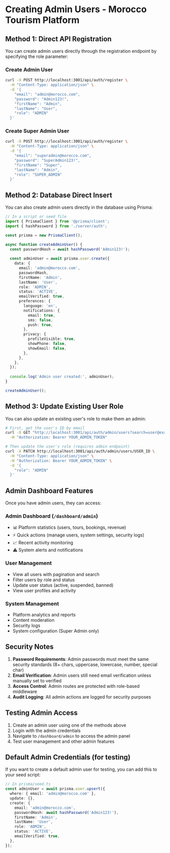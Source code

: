 # Creating Admin Users - Morocco Tourism Platform

## Method 1: Direct API Registration

You can create admin users directly through the registration endpoint by specifying the role parameter:

### Create Admin User
```bash
curl -X POST http://localhost:3001/api/auth/register \
  -H "Content-Type: application/json" \
  -d '{
    "email": "admin@morocco.com",
    "password": "Admin123!",
    "firstName": "Admin",
    "lastName": "User",
    "role": "ADMIN"
  }'
```

### Create Super Admin User
```bash
curl -X POST http://localhost:3001/api/auth/register \
  -H "Content-Type: application/json" \
  -d '{
    "email": "superadmin@morocco.com",
    "password": "SuperAdmin123!",
    "firstName": "Super",
    "lastName": "Admin",
    "role": "SUPER_ADMIN"
  }'
```

## Method 2: Database Direct Insert

You can also create admin users directly in the database using Prisma:

```typescript
// In a script or seed file
import { PrismaClient } from '@prisma/client';
import { hashPassword } from './server/auth';

const prisma = new PrismaClient();

async function createAdminUser() {
  const passwordHash = await hashPassword('Admin123!');
  
  const adminUser = await prisma.user.create({
    data: {
      email: 'admin@morocco.com',
      passwordHash,
      firstName: 'Admin',
      lastName: 'User',
      role: 'ADMIN',
      status: 'ACTIVE',
      emailVerified: true,
      preferences: {
        language: 'en',
        notifications: {
          email: true,
          sms: false,
          push: true,
        },
        privacy: {
          profileVisible: true,
          showPhone: false,
          showEmail: false,
        },
      },
    },
  });
  
  console.log('Admin user created:', adminUser);
}

createAdminUser();
```

## Method 3: Update Existing User Role

You can also update an existing user's role to make them an admin:

```bash
# First, get the user's ID by email
curl -X GET "http://localhost:3001/api/auth/admin/users?search=user@example.com" \
  -H "Authorization: Bearer YOUR_ADMIN_TOKEN"

# Then update the user's role (requires admin endpoint)
curl -X PATCH http://localhost:3001/api/auth/admin/users/USER_ID \
  -H "Content-Type: application/json" \
  -H "Authorization: Bearer YOUR_ADMIN_TOKEN" \
  -d '{
    "role": "ADMIN"
  }'
```

## Admin Dashboard Features

Once you have admin users, they can access:

### Admin Dashboard (`/dashboard/admin`)
- 📊 Platform statistics (users, tours, bookings, revenue)
- ⚡ Quick actions (manage users, system settings, security logs)
- 📈 Recent activity monitoring
- ⚠️ System alerts and notifications

### User Management
- View all users with pagination and search
- Filter users by role and status
- Update user status (active, suspended, banned)
- View user profiles and activity

### System Management
- Platform analytics and reports
- Content moderation
- Security logs
- System configuration (Super Admin only)

## Security Notes

1. **Password Requirements**: Admin passwords must meet the same security standards (8+ chars, uppercase, lowercase, number, special char)
2. **Email Verification**: Admin users still need email verification unless manually set to verified
3. **Access Control**: Admin routes are protected with role-based middleware
4. **Audit Logging**: All admin actions are logged for security purposes

## Testing Admin Access

1. Create an admin user using one of the methods above
2. Login with the admin credentials
3. Navigate to `/dashboard/admin` to access the admin panel
4. Test user management and other admin features

## Default Admin Credentials (for testing)

If you want to create a default admin user for testing, you can add this to your seed script:

```typescript
// In prisma/seed.ts
const adminUser = await prisma.user.upsert({
  where: { email: 'admin@morocco.com' },
  update: {},
  create: {
    email: 'admin@morocco.com',
    passwordHash: await hashPassword('Admin123!'),
    firstName: 'Admin',
    lastName: 'User',
    role: 'ADMIN',
    status: 'ACTIVE',
    emailVerified: true,
  },
});
```


